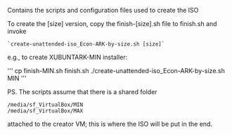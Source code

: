 Contains the scripts and configuration files used to create the ISO

To create the [size] version, copy the finish-[size].sh file to finish.sh and invoke 

	`create-unattended-iso_Econ-ARK-by-size.sh [size]`
	
e.g., to create XUBUNTARK-MIN installer:

'''
	cp finish-MIN.sh finish.sh
	./create-unattended-iso_Econ-ARK-by-size.sh MIN
'''	

PS. The scripts assume that there is a shared folder

	/media/sf_VirtualBox/MIN
	/media/sf_VirtualBox/MAX
	
attached to the creator VM; this is where the ISO will be put in the end.

